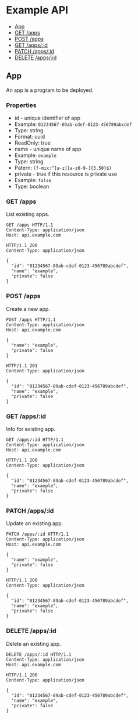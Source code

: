 # Example API
* [App](#app)
 * [GET /apps](#get-apps)
 * [POST /apps](#post-apps)
 * [GET /apps/:id](#get-appsid)
 * [PATCH /apps/:id](#patch-appsid)
 * [DELETE /apps/:id](#delete-appsid)

## App
An app is a program to be deployed.

### Properties
* id - unique identifier of app
 * Example: `01234567-89ab-cdef-0123-456789abcdef`
 * Type: string
 * Format: uuid
 * ReadOnly: true
* name - unique name of app
 * Example: `example`
 * Type: string
 * Patern: `(?-mix:^[a-z][a-z0-9-]{3,50}$)`
* private - true if this resource is private use
 * Example: `false`
 * Type: boolean

### GET /apps
List existing apps.

```
GET /apps HTTP/1.1
Content-Type: application/json
Host: api.example.com
```

```
HTTP/1.1 200
Content-Type: application/json

{
  "id": "01234567-89ab-cdef-0123-456789abcdef",
  "name": "example",
  "private": false
}
```

### POST /apps
Create a new app.

```
POST /apps HTTP/1.1
Content-Type: application/json
Host: api.example.com

{
  "name": "example",
  "private": false
}
```

```
HTTP/1.1 201
Content-Type: application/json

{
  "id": "01234567-89ab-cdef-0123-456789abcdef",
  "name": "example",
  "private": false
}
```

### GET /apps/:id
Info for existing app.

```
GET /apps/:id HTTP/1.1
Content-Type: application/json
Host: api.example.com
```

```
HTTP/1.1 200
Content-Type: application/json

{
  "id": "01234567-89ab-cdef-0123-456789abcdef",
  "name": "example",
  "private": false
}
```

### PATCH /apps/:id
Update an existing app.

```
PATCH /apps/:id HTTP/1.1
Content-Type: application/json
Host: api.example.com

{
  "name": "example",
  "private": false
}
```

```
HTTP/1.1 200
Content-Type: application/json

{
  "id": "01234567-89ab-cdef-0123-456789abcdef",
  "name": "example",
  "private": false
}
```

### DELETE /apps/:id
Delete an existing app.

```
DELETE /apps/:id HTTP/1.1
Content-Type: application/json
Host: api.example.com
```

```
HTTP/1.1 200
Content-Type: application/json

{
  "id": "01234567-89ab-cdef-0123-456789abcdef",
  "name": "example",
  "private": false
}
```

